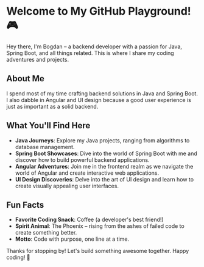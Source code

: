 # Welcome to My GitHub Playground! 🎮

Hey there, I'm Bogdan – a backend developer with a passion for Java, Spring Boot, and all things related. This is where I share my coding adventures and projects. 

## About Me

I spend most of my time crafting backend solutions in Java and Spring Boot. I also dabble in Angular and UI design because a good user experience is just as important as a solid backend.

## What You'll Find Here

- **Java Journeys**: Explore my Java projects, ranging from algorithms to database management.
- **Spring Boot Showcases**: Dive into the world of Spring Boot with me and discover how to build powerful backend applications.
- **Angular Adventures**: Join me in the frontend realm as we navigate the world of Angular and create interactive web applications.
- **UI Design Discoveries**: Delve into the art of UI design and learn how to create visually appealing user interfaces.

## Fun Facts

- **Favorite Coding Snack**: Coffee (a developer's best friend!)
- **Spirit Animal**: The Phoenix – rising from the ashes of failed code to create something better.
- **Motto**: Code with purpose, one line at a time.

Thanks for stopping by! Let's build something awesome together. Happy coding! 🚀
